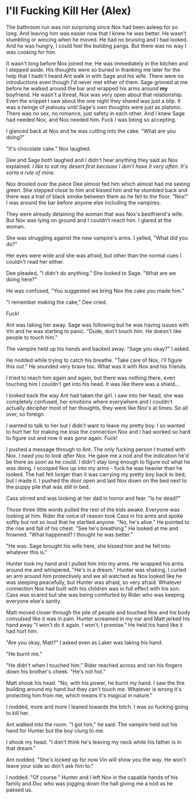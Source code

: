 # I'll Fucking Kill Her (Alex)

The bathroom run was not surprising since Nox had been asleep for so long. And leaving him was easier now that I knew he was better. He wasn't stumbling or wincing when he moved. He had no bruising and I had looked. And he was hungry, I could feel the building pangs. But there was no way I was cooking for him.  

It wasn't long before Nox joined me. He was immediately in the kitchen and I stepped aside. His thoughts were so buried in thanking me later for the help that I hadn't heard Ant walk in with Sage and his wife. There were no introductions even though I'd never met either of them. Sage grinned at me before he walked around the bar and wrapped his arms around **my** boyfriend. He wasn't a threat, Nox was very open about that relationship. Even the snippet I saw about the one night they shared was just a blip. It was a twinge of jealousy until Sage's own thoughts were just as platonic. There was no sex, no romance, just safety in each other. And I knew Sage had needed Nox, and Nox needed him. Fuck I was being so accepting.

I glanced back at Nox and he was cutting into the cake. "What are you doing?"

"It's chocolate cake." Nox laughed.

Dee and Sage both laughed and I didn't hear anything they said as Nox explained.  _I like to eat my desert first because I don't have it very often. It's sorta a rule of mine._

Nox drooled over the piece Dee almost fed him which almost had me seeing green. She stepped close to him and kissed him and he stumbled back and there was a trail of black smoke between them as he fell to the floor. "Nox!" I was around the bar before anyone else including the vampires.

They were already detaining the woman that was Nox's bestfriend's wife. But Nox was lying on ground and I couldn't reach him. I glared at the woman. 

She was struggling against the new vampire's arms. I yelled, "What did you do?" 

Her eyes were wide and she was afraid, but other than the normal cues I couldn't read her either.  

Dee pleaded, "I didn't do anything." She looked to Sage. "What are we doing here?"

He was confused, "You suggested we bring Nox the cake you made him."

"I remember making the cake," Dee cried.

Fuck!

Ant was taking her away. Sage was following but he was having issues with Vin and he was starting to panic. "Dude, don't touch him. He doesn't like people to touch him."

The vampire held up his hands and backed away. "Sage you okay?" I asked.

He nodded while trying to catch his breathe. "Take care of Nox, I'll figure this out." He sounded very brave too. What was it with Nox and his friends.

I tried to reach him again and again, but there was nothing there, even touching him I couldn't get into his head. It was like there was a shield...

I looked back the way Ant had taken the girl. I saw into her head, she was completely confused, her emotions where everywhere and I couldn't actually decipher most of her thoughts, they were like Nox's at times. So all over, so foreign.

I wanted to talk to her but I didn't want to leave my pretty boy. I so wanted to hurt her for making me lose the connection Nox and I had worked so hard to figure out and now it was gone again. Fuck!

I pushed a message through to Ant. The only fucking person I trusted with Nox. _I need you to look after Nox._ He gave me a nod and the indication he'd be there as soon as he could. I didn't stay long enough to figure out what he was doing. I scooped Nox up into my arms - fuck he was heavier than he looked. The hall felt longer than it was carrying my pretty boy back to bed, but I made it. I pushed the door open and laid Nox down on the bed next to the puppy pile that was still in bed.

Cass stirred and was looking at her dad in horror and fear. "Is he dead?"

Those three little words pulled the rest of the kids awake. Everyone was looking at him.  Rider the voice of reason took Cass in his arms and spoke softly but not so loud that he startled anyone. "No, he's alive." He pointed to the rise and fall of his chest. "See he's breathing." He looked at me and frowned. "What happened? I thought he was better."

"He was. Sage brought his wife here, she kissed him and he fell into whatever this is."

Hunter took my hand and I pulled him into my arms. He wrapped his arms around me and whispered, "He's in a dream." Hunter was shaking. I curled an arm around him protectively and we all watched as Nox looked like he was sleeping peacefully, but Hunter was afraid, so very afraid. Whatever connection Nox had built with his children was in full effect with his son. Cass was scared but she was being comforted by Rider who was keeping everyone else's sanity.

Matt moved closer through the pile of people and touched Nox and his body convulsed like it was in pain. Hunter screamed in my ear and Matt jerked his hand away  "I won't do it again. I won't, I promise." He held his hand like it had hurt him.  

"Are you okay, Matt?" I asked even as Laker was taking his hand.

"He burnt me."

"He didn't when I touched him." Rider reached across and ran his fingers down his brother's cheek. "He's not hot."

Matt shook his head. "No, with his power, he burnt my hand. I saw the fire building around my hand but they can't touch me. Whatever is wrong it's protecting him from me, which means it's magical in nature."

I nodded, more and more I leaned towards the bitch. I was so fucking going to kill her.

Ant walked into the room. "I got him," he said. The vampire held out his hand for Hunter but the boy clung to me.

I shook my head. "I don't think he's leaving my neck while his father is in that dream."

Ant nodded. "She's locked up for now  Vin will show you the way. He won't leave your side so don't ask him to."

I nodded. "Of course." Hunter and I left Nox in the capable hands of his family and Doc who was jogging down the hall giving me a nod as he passed us.  

